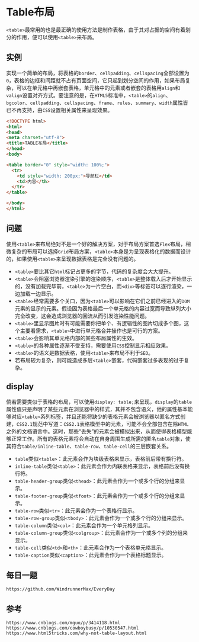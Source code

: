 # Table布局
`<table>`最常用的也是最正确的使用方法是制作表格，由于其对占据的空间有着划分的作用，便可以使用`<table>`来布局。

## 实例
实现一个简单的布局，将表格的`border`、`cellpadding`、`cellspacing`全部设置为`0`，表格的边框和间距就不占有页面空间，它只起到划分空间的作用，如果布局复杂，可以在单元格中再嵌套表格，单元格中的元素或者嵌套的表格用`align`和`valign`设置对齐方式。要注意的是，在`HTML5`标准中，`<table>`的`align`、`bgcolor`、`cellpadding`、`cellspacing`、`frame`、`rules`、`summary`、`width`属性皆已不再支持，由`CSS`设置相关属性来呈现效果。

```html
<!DOCTYPE html>
<html>
<head> 
<meta charset="utf-8"> 
<title>TABLE布局</title> 
</head>
<body>

<table border="0" style="width: 100%;">
  <tr>
    <td style="width: 200px;">导航栏</td>
    <td>内容</th>
  </tr>
</table>

</body>
</html>
```

## 问题
使用`<table>`来布局绝对不是一个好的解决方案，对于布局方案首选`Flex`布局，稍微复杂的布局可以选择`Grid`布局方案，`<table>`本身是为呈现表格化的数据而设计的，如果使用`<table>`来呈现数据表格是完全没有问题的。
* `<table>`要比其它`html`标记占更多的字节，代码的复杂度会大大提升。
* `<table>`会阻塞浏览器渲染引擎的渲染顺序，`<table>`是整体载入后才开始显示的，没有加载完毕前，`<table>`为一片空白，而`<div>`等标签可以逐行渲染，一边加载一边显示。
* `<table>`经常需要多个关口，因为`<table>`可以影响在它们之前已经进入的`DOM`元素的显示的元素。假设因为表格最后一个单元格的内容过宽而导致纵列大小完全改变，这会造成浏览器的回流从而引发渲染性能问题。
* `<table>`里显示图片时有可能需要你把单个、有逻辑性的图片切成多个图，这个主要看需求，`<table>`中进行单元格合并操作也是可行的方案。
* `<table>`会影响其单元格内部的某些布局属性的生效。
* `<table>`的各种属性逐渐不受支持，需要使用`CSS`控制显示相应效果。
* `<table>`的语义是数据表格，使用`<table>`来布局不利于`SEO`。
* 若布局较为复杂，则可能造成多层`<table>`嵌套，代码嵌套过多表现的过于复杂。

## display
倘若需要类似于表格的布局，可以使用`display: table;`来呈现，`display`的`table`属性值只是声明了某些元素在浏览器中的样式，其并不包含语义，他的属性基本能够对应`<table>`系列标签，并且还能将缺少的表格元素会被浏览器以匿名方式创建，`CSS2.1`规范中写道：`CSS2.1`表格模型中的元素，可能不会全部包含在除`HTML`之外的文档语言中。这时，那些“丢失”的元素会被模拟出来，从而使得表格模型能够正常工作。所有的表格元素将会自动在自身周围生成所需的匿名`table`对象，使其符合`table/inline-table`、`table-row`、`table-cell`的三层嵌套关系。

* `table`类似`<table>`：此元素会作为块级表格来显示，表格前后带有换行符。
* `inline-table`类似`<table>`：此元素会作为内联表格来显示，表格前后没有换行符。
* `table-header-group`类似`<thead>`：此元素会作为一个或多个行的分组来显示。
* `table-footer-group`类似`<tfoot>`：此元素会作为一个或多个行的分组来显示。
* `table-row`类似`<tr>`：此元素会作为一个表格行显示。
* `table-row-group`类似`<tbody>`：此元素会作为一个或多个行的分组来显示。
* `table-column`类似`<col>`：此元素会作为一个单元格列显示。
* `table-column-group`类似`<colgroup>`：此元素会作为一个或多个列的分组来显示。
* `table-cell`类似`<td>`和`<th>`：此元素会作为一个表格单元格显示。
* `table-caption`类似`<caption>`：此元素会作为一个表格标题显示。

## 每日一题

```
https://github.com/WindrunnerMax/EveryDay
```

## 参考

```
https://www.cnblogs.com/mguo/p/3414118.html
https://www.cnblogs.com/cowboybusy/p/10530547.html
https://www.html5tricks.com/why-not-table-layout.html
```
